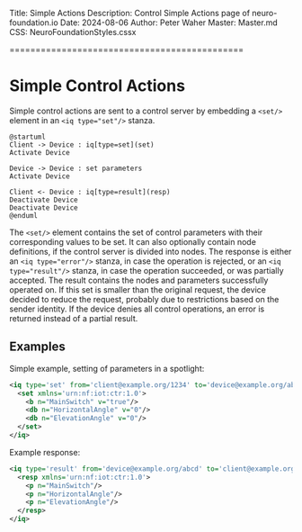 ﻿Title: Simple Actions
Description: Control Simple Actions page of neuro-foundation.io
Date: 2024-08-06
Author: Peter Waher
Master: Master.md
CSS: NeuroFoundationStyles.cssx

=============================================

Simple Control Actions
==========================

Simple control actions are sent to a control server by embedding a `<set/>` element in an `<iq type="set"/>` stanza.

```uml:Simple Control
@startuml
Client -> Device : iq[type=set](set)
Activate Device

Device -> Device : set parameters
Activate Device

Client <- Device : iq[type=result](resp)
Deactivate Device
Deactivate Device
@enduml
```

The `<set/>` element contains the set of control parameters with their corresponding values to be set. It can also optionally contain node definitions, 
if the control server is divided into nodes. The response is either an `<iq type="error"/>` stanza, in case the operation is rejected, or an `<iq type="result"/>` stanza,
in case the operation succeeded, or was partially accepted. The result contains the nodes and parameters successfully operated on. If this set is smaller
than the original request, the device decided to reduce the request, probably due to restrictions based on the sender identity. If the device denies all
control operations, an error is returned instead of a partial result.


Examples
---------------

Simple example, setting of parameters in a spotlight:

```xml
<iq type='set' from='client@example.org/1234' to='device@example.org/abcd' id='R0001'>
  <set xmlns='urn:nf:iot:ctr:1.0'>
    <b n="MainSwitch" v="true"/>
    <db n="HorizontalAngle" v="0"/>
    <db n="ElevationAngle" v="0"/>
  </set>
</iq>
```

Example response:

```xml
<iq type='result' from='device@example.org/abcd' to='client@example.org/1234' id='R0001'>
  <resp xmlns='urn:nf:iot:ctr:1.0'>
    <p n="MainSwitch"/>
    <p n="HorizontalAngle"/>
    <p n="ElevationAngle"/>
  </resp>
</iq>
```
